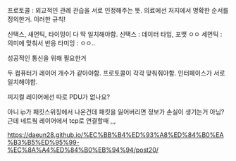 프로토콜 : 외교적인 관례 관습을 서로 인정해주는 뜻. 의료에선 처지에서 명확한 순서를 정의한거. 이러한 규칙!

신택스, 새먼틱, 타이밍이 다 딱 일치해야함.
신택스 : 데이터 타입, 포맷 ㅇㅇ
세먼틱 : 의미에 맞춰서 반응
타미잉 : ㅇㅇ..

성공적인 통신을 위해 필요한거

두 컴퓨터가 레이어 개수가 같아야함.
프로토콜이 각각 맞춰줘야함.
인터페이스가 서로 일치해야함.

피지컬 레이어에선 따로 PDU가 없나요?

아니 ip가 패킷스위칭에서 나온건데 패킷을 잃어버리면 정보가 손실이 생기는거 아님? 근데 네트웤 레이어에서 tcp로 연결할때 ,,,

https://daeun28.github.io/%EC%BB%B4%ED%93%A8%ED%84%B0%EA%B3%B5%ED%95%99-%EC%8A%A4%ED%84%B0%EB%94%94/post20/
